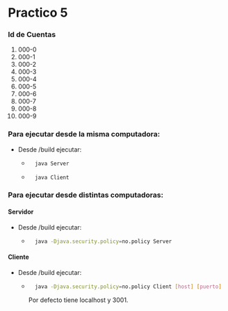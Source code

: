 # Practico 5

### Id de Cuentas
1. 000-0
1. 000-1
1. 000-2
1. 000-3
1. 000-4
1. 000-5
1. 000-6
1. 000-7
1. 000-8
1. 000-9

### Para ejecutar desde la misma computadora:

* Desde /build ejecutar:
    * ```bash
        java Server
        ```
    * ```bash
        java Client
        ```

### Para ejecutar desde distintas computadoras:

#### Servidor
* Desde /build ejecutar:
    * ```bash
        java -Djava.security.policy=no.policy Server
        ```
#### Cliente
* Desde /build ejecutar:
    * ```bash
        java -Djava.security.policy=no.policy Client [host] [puerto]
        ```
        Por defecto tiene localhost y 3001.
